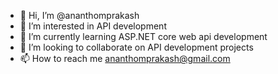 - 👋 Hi, I’m @ananthomprakash
- 👀 I’m interested in API development
- 🌱 I’m currently learning ASP.NET core web api development
- 💞️ I’m looking to collaborate on API development projects
- 📫 How to reach me ananthomprakash@gmail.com

<!---
ananthomprakash/ananthomprakash is a ✨ special ✨ repository because its `README.md` (this file) appears on your GitHub profile.
You can click the Preview link to take a look at your changes.
--->
